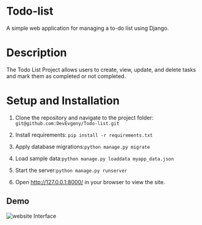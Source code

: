 # Todo-list
A simple web application for managing a to-do list using Django.

# Description
The Todo List Project allows users to create, view, update, and delete tasks and mark them as completed or not completed.

# Setup and Installation

1. Clone the repository and navigate to the project folder:
 ```git@github.com:DevEvgeny/Todo-list.git```

2. Install requirements:
```pip install -r requirements.txt```
3. Apply database migrations:```python manage.py migrate```
4. Load sample data:```python manage.py loaddata myapp_data.json```
5. Start the server:```python manage.py runserver```
6. Open http://127.0.0.1:8000/ in your browser to view the site.

## Demo
![website Interface](demo.png)

